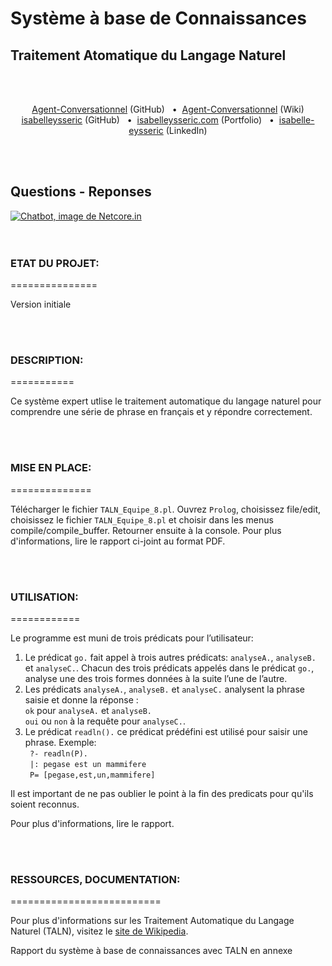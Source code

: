 # Système à base de Connaissances
## Traitement Atomatique du Langage Naturel
<br/>
<br/>


<p align='center'>
  <a href="https://github.com/isabelleysseric/Agent-Conversationnel">Agent-Conversationnel</a> (GitHub)
  &nbsp; • &nbsp;<a href="https://github.com/isabelleysseric/Agent-Conversationnel/wiki">Agent-Conversationnel</a> (Wiki)<br/>
  <a href="https://github.com/isabelleysseric">isabelleysseric</a> (GitHub)
  &nbsp; • &nbsp;<a href="https://isabelleysseric.com/">isabelleysseric.com</a> (Portfolio)
  &nbsp; • &nbsp;<a href="https://www.linkedin.com/in/isabelle-eysseric/">isabelle-eysseric</a> (LinkedIn) <br/>
</p>
<br/>
<br/>


## Questions - Reponses

<p><a href=""><img src="https://netcore.in/wp-content/themes/netcore/img/product/chatbot-header.jpg"alt="Chatbot, image de Netcore.in"></a><br>
<br/>
<br/>


### ETAT DU PROJET:
===============
<p>Version initiale</p>
<br/>
<br/>


### DESCRIPTION:
===========
<p>Ce système expert utlise le traitement automatique du langage naturel pour comprendre une série de phrase en français et y répondre correctement.</p>
<br/>
<br/>


### MISE EN PLACE:
==============
<p>Télécharger le fichier <code>TALN_Equipe_8.pl</code>.   Ouvrez <code>Prolog</code>, choisissez file/edit, choisissez le fichier <code>TALN_Equipe_8.pl</code> et choisir dans les menus compile/compile_buffer. Retourner ensuite à la console.  Pour plus d'informations, lire le rapport ci-joint au format PDF.</p>
<br/>
<br/>


### UTILISATION:
============
<p>Le programme est muni de trois prédicats pour l’utilisateur:</p>
<ol>
<li>Le prédicat <code>go.</code> fait appel à trois autres prédicats: <code>analyseA.</code>, <code>analyseB.</code> et <code>analyseC.</code>. Chacun des trois prédicats appelés dans le prédicat <code>go.</code>, analyse une des trois formes données à la suite l’une de l’autre.</li>
<li>Les prédicats <code>analyseA.</code>, <code>analyseB.</code> et <code>analyseC.</code> analysent la phrase saisie et donne la réponse : <br>
<code>ok</code> pour <code>analyseA.</code> et <code>analyseB.</code>  <br/>
<code>oui</code> ou <code>non</code> à la requête pour <code>analyseC.</code>. <br/> </li>
<li>Le prédicat <code>readln().</code> ce prédicat prédéfini est utilisé pour saisir une phrase. 
Exemple:<br>
<code> ?- readln(P).</code> <br/>
<code> |: pegase est un mammifere</code> <br/>
<code> P= [pegase,est,un,mammifere]</code> <br/></li>
</ol>
<p>Il est important de ne pas oublier le point à la fin des predicats pour qu'ils soient reconnus.</p>
<p>Pour plus d'informations, lire le rapport.</p>
<br/>
<br/>


### RESSOURCES, DOCUMENTATION:
==========================
<p>Pour plus d'informations sur les Traitement Automatique du Langage Naturel (TALN), visitez le <a href="https://fr.wikipedia.org/wiki/Traitement_automatique_du_langage_naturel"> site de Wikipedia</a>.</p>
<p>Rapport du système à base de connaissances avec TALN en annexe</p>
<br/>
<br/>
